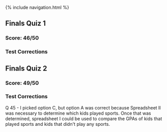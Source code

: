 {% include navigation.html %}

## Finals Quiz 1
### Score: 46/50

### Test Corrections



## Finals Quiz 2
### Score: 49/50

### Test Corrections

Q 45 - I picked option C, but option A was correct because Spreadsheet II was necessary to determine which kids played sports. Once that was determined, spreadsheet I could be used to compare the GPAs of kids that played sports and kids that didn't play any sports.
